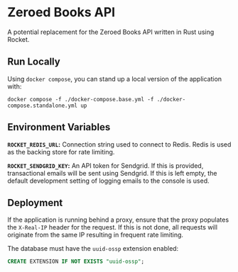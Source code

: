 # Zeroed Books API

A potential replacement for the Zeroed Books API written in Rust using Rocket.

## Run Locally

Using `docker compose`, you can stand up a local version of the application
with:

```console
docker compose -f ./docker-compose.base.yml -f ./docker-compose.standalone.yml up
```

## Environment Variables

**`ROCKET_REDIS_URL`:** Connection string used to connect to Redis. Redis is
used as the backing store for rate limiting.

**`ROCKET_SENDGRID_KEY`:** An API token for Sendgrid. If this is provided,
transactional emails will be sent using Sendgrid. If this is left empty, the
default development setting of logging emails to the console is used.

## Deployment

If the application is running behind a proxy, ensure that the proxy populates
the `X-Real-IP` header for the request. If this is not done, all requests will
originate from the same IP resulting in frequent rate limiting.

The database must have the `uuid-ossp` extension enabled:

```sql
CREATE EXTENSION IF NOT EXISTS "uuid-ossp";
```

